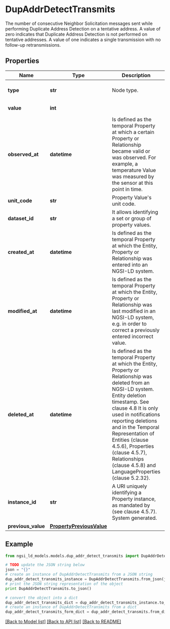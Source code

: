 # DupAddrDetectTransmits

The number of consecutive Neighbor Solicitation messages sent while performing Duplicate Address Detection on a tentative address.  A value of zero indicates that  Duplicate Address Detection is not performed on tentative addresses.   A value of one indicates a single transmission with no follow-up retransmissions. 

## Properties
Name | Type | Description | Notes
------------ | ------------- | ------------- | -------------
**type** | **str** | Node type.  | [optional] [default to 'Property']
**value** | **int** |  | [default to 1]
**observed_at** | **datetime** | Is defined as the temporal Property at which a certain Property or Relationship became valid or was observed. For example, a temperature Value was measured by the sensor at this point in time.  | [optional] 
**unit_code** | **str** | Property Value&#39;s unit code.  | [optional] 
**dataset_id** | **str** | It allows identifying a set or group of property values.  | [optional] 
**created_at** | **datetime** | Is defined as the temporal Property at which the Entity, Property or Relationship was entered into an NGSI-LD system.  | [optional] [readonly] 
**modified_at** | **datetime** | Is defined as the temporal Property at which the Entity, Property or Relationship was last modified in an NGSI-LD system, e.g. in order to correct a previously entered incorrect value.  | [optional] [readonly] 
**deleted_at** | **datetime** | Is defined as the temporal Property at which the Entity, Property or Relationship was deleted from an NGSI-LD system.  Entity deletion timestamp. See clause 4.8 It is only used in notifications reporting deletions and in the Temporal Representation of Entities (clause 4.5.6), Properties (clause 4.5.7), Relationships (clause 4.5.8) and LanguageProperties (clause 5.2.32).  | [optional] [readonly] 
**instance_id** | **str** | A URI uniquely identifying a Property instance, as mandated by (see clause 4.5.7). System generated.  | [optional] [readonly] 
**previous_value** | [**PropertyPreviousValue**](PropertyPreviousValue.md) |  | [optional] 

## Example

```python
from ngsi_ld_models.models.dup_addr_detect_transmits import DupAddrDetectTransmits

# TODO update the JSON string below
json = "{}"
# create an instance of DupAddrDetectTransmits from a JSON string
dup_addr_detect_transmits_instance = DupAddrDetectTransmits.from_json(json)
# print the JSON string representation of the object
print DupAddrDetectTransmits.to_json()

# convert the object into a dict
dup_addr_detect_transmits_dict = dup_addr_detect_transmits_instance.to_dict()
# create an instance of DupAddrDetectTransmits from a dict
dup_addr_detect_transmits_form_dict = dup_addr_detect_transmits.from_dict(dup_addr_detect_transmits_dict)
```
[[Back to Model list]](../README.md#documentation-for-models) [[Back to API list]](../README.md#documentation-for-api-endpoints) [[Back to README]](../README.md)


